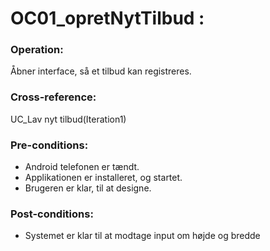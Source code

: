 # OC01_opretNytTilbud :

### Operation:
Åbner interface, så et tilbud kan registreres.

### Cross-reference:
UC_Lav nyt tilbud(Iteration1)

### Pre-conditions:
- Android telefonen er tændt.
- Applikationen er installeret, og startet.
- Brugeren er klar, til at designe.

### Post-conditions:
- Systemet er klar til at modtage input om højde og bredde

